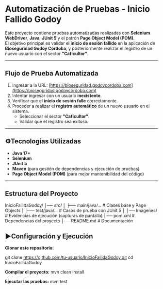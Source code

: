 # Automatización de Pruebas - Inicio Fallido Godoy

Este proyecto contiene pruebas automatizadas realizadas con **Selenium WebDriver**, **Java**, **JUnit 5** y el patrón **Page Object Model (POM)**.  
El objetivo principal es validar el **inicio de sesión fallido** en la aplicación de **Bioseguridad Godoy Córdoba**, y posteriormente realizar el registro de un nuevo usuario con el sector **"Caficultor"**.

---

## Flujo de Prueba Automatizada

1. Ingresar a la URL: [https://bioseguridad.godoycordoba.com](https://bioseguridad.godoycordoba.com)  
2. Intentar ingresar con un usuario **inexistente**.  
3. Verificar que el **inicio de sesión falle** correctamente.  
4. Proceder a realizar el **registro automático** de un nuevo usuario en el sistema.  
   - Seleccionar el sector **"Caficultor"**.  
   - Validar que el registro sea exitoso.  

---

## ⚙Tecnologías Utilizadas

- **Java 17+**
- **Selenium**
- **JUnit 5**
- **Maven** (para gestión de dependencias y ejecución de pruebas)
- **Page Object Model (POM)** (para mejor mantenibilidad del código)

---

## Estructura del Proyecto
InicioFallidaGodoy/
│── src/
│ ├── main/java/... # Clases base y Page Objects
│ ├── test/java/... # Casos de prueba con JUnit 5
│
│── Imagenes/ # Evidencias de ejecución (capturas de pantalla)
│── pom.xml # Dependencias del proyecto
│── README.md # Documentación

## ▶Configuración y Ejecución

**Clonar este repositorio:**
   
   git clone https://github.com/tu-usuario/InicioFallidaGodoy.git
   cd InicioFallidaGodoy

**Compilar el proyecto:**
mvn clean install

**Ejecutar las pruebas:**
mvn test

